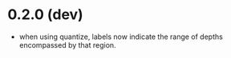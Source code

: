 0.2.0 (dev)
===========
+ when using quantize, labels now indicate the range of depths encompassed by that region.
